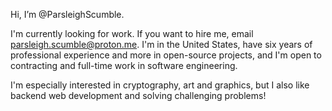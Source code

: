 Hi, I’m @ParsleighScumble.

I'm currently looking for work. If you want to hire me, email parsleigh.scumble@proton.me. I'm in the United States, have six years of professional experience and more in open-source projects, and I'm open to contracting and full-time work in software engineering.

I'm especially interested in cryptography, art and graphics, but I also like backend web development and solving challenging problems!
